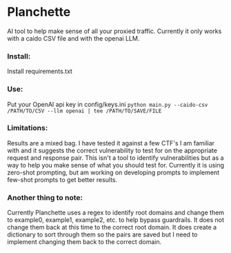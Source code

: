 # Planchette
AI tool to help make sense of all your proxied traffic. Currently it only works with a caido CSV file and with the openai LLM.

### Install:
Install requirements.txt

### Use:
Put your OpenAI api key in config/keys.ini 
```python main.py --caido-csv /PATH/TO/CSV --llm openai | tee /PATH/TO/SAVE/FILE```

### Limitations:
Results are a mixed bag. I have tested it against a few CTF's I am familiar with and it suggests the correct vulnerability to test for on the appropriate request and response pair. This isn't a tool to identify vulnerabilities but as a way to help you make sense of what you should test for. Currently it is using zero-shot prompting, but am working on developing prompts to implement few-shot prompts to get better results. 

### Another thing to note:
Currently Planchette uses a regex to identify root domains and change them to example0, example1, example2, etc. to help bypass guardrails. It does not change them back at this time to the correct root domain. It does create a dictionary to sort through them so the pairs are saved but I need to implement changing them back to the correct domain.
